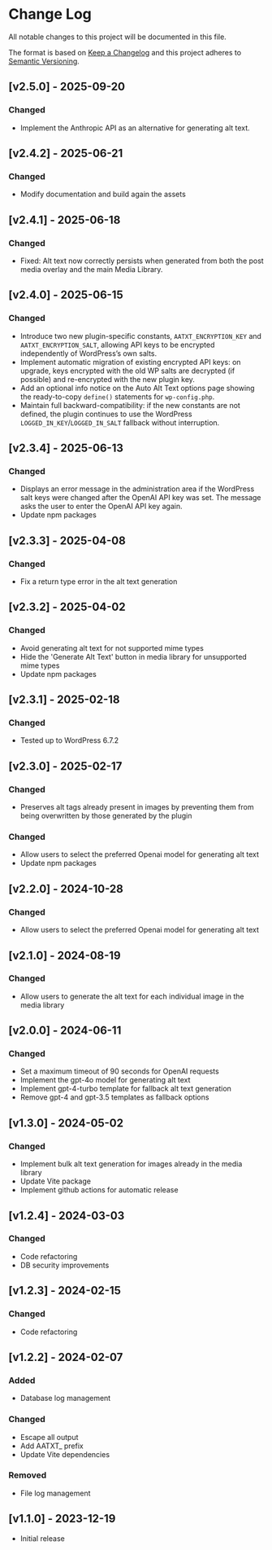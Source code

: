 # Change Log
All notable changes to this project will be documented in this file.

The format is based on [Keep a Changelog](http://keepachangelog.com/)
and this project adheres to [Semantic Versioning](http://semver.org/).

## [v2.5.0] - 2025-09-20
### Changed
- Implement the Anthropic API as an alternative for generating alt text.

## [v2.4.2] - 2025-06-21
### Changed
- Modify documentation and build again the assets

## [v2.4.1] - 2025-06-18
### Changed
- Fixed: Alt text now correctly persists when generated from both the post media overlay and the main Media Library.

## [v2.4.0] - 2025-06-15
### Changed
- Introduce two new plugin-specific constants, `AATXT_ENCRYPTION_KEY` and `AATXT_ENCRYPTION_SALT`, allowing API keys to be encrypted independently of WordPress’s own salts.
- Implement automatic migration of existing encrypted API keys: on upgrade, keys encrypted with the old WP salts are decrypted (if possible) and re-encrypted with the new plugin key.
- Add an optional info notice on the Auto Alt Text options page showing the ready-to-copy `define()` statements for `wp-config.php`.
- Maintain full backward-compatibility: if the new constants are not defined, the plugin continues to use the WordPress `LOGGED_IN_KEY`/`LOGGED_IN_SALT` fallback without interruption.

## [v2.3.4] - 2025-06-13
### Changed
- Displays an error message in the administration area if the WordPress salt keys were changed after the OpenAI API key was set. The message asks the user to enter the OpenAI API key again.
- Update npm packages

## [v2.3.3] - 2025-04-08
### Changed
- Fix a return type error in the alt text generation
 
## [v2.3.2] - 2025-04-02
### Changed
- Avoid generating alt text for not supported mime types
- Hide the 'Generate Alt Text' button in media library for unsupported mime types
- Update npm packages

## [v2.3.1] - 2025-02-18
### Changed
- Tested up to WordPress 6.7.2

## [v2.3.0] - 2025-02-17
### Changed
- Preserves alt tags already present in images by preventing them from being overwritten by those generated by the plugin

### Changed
- Allow users to select the preferred Openai model for generating alt text
- Update npm packages

## [v2.2.0] - 2024-10-28

### Changed
- Allow users to select the preferred Openai model for generating alt text

## [v2.1.0] - 2024-08-19

### Changed
- Allow users to generate the alt text for each individual image in the media library

## [v2.0.0] - 2024-06-11

### Changed
- Set a maximum timeout of 90 seconds for OpenAI requests
- Implement the gpt-4o model for generating alt text
- Implement gpt-4-turbo template for fallback alt text generation
- Remove gpt-4 and gpt-3.5 templates as fallback options


## [v1.3.0] - 2024-05-02

### Changed
- Implement bulk alt text generation for images already in the media library
- Update Vite package
- Implement github actions for automatic release

## [v1.2.4] - 2024-03-03

### Changed
- Code refactoring
- DB security improvements


## [v1.2.3] - 2024-02-15

### Changed
- Code refactoring

## [v1.2.2] - 2024-02-07

### Added
- Database log management

### Changed
- Escape all output
- Add AATXT_ prefix
- Update Vite dependencies

### Removed
- File log management

## [v1.1.0] - 2023-12-19

- Initial release

 